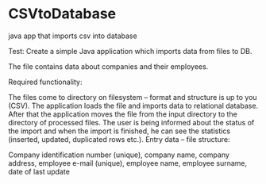 # CSVtoDatabase
java app that imports csv into database 

Test: Create a simple Java application which imports data from files to DB.

The file contains data about companies and their employees.

Required functionality:

The files come to directory on filesystem – format and structure is up to you (CSV).
The application loads the file and imports data to relational database. After that the application moves the file from the input directory to the directory of processed files.
The user is being informed about the status of the import and when the import is finished, he can see the statistics (inserted, updated, duplicated rows etc.).
Entry data – file structure:

Company identification number (unique), company name, company address, employee e-mail (unique), employee name, employee surname, date of last update
